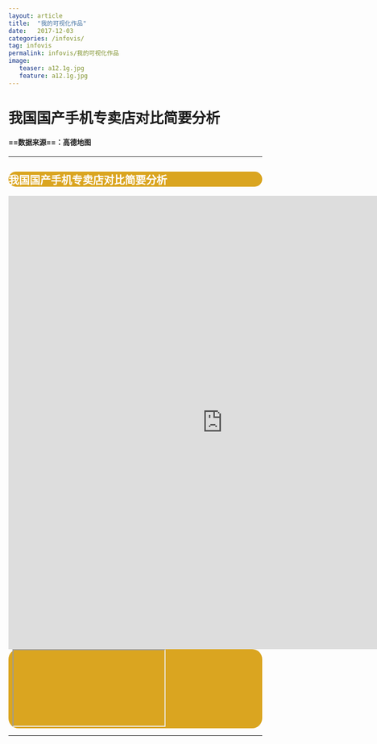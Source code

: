```yaml
---
layout: article
title:  "我的可视化作品"
date:   2017-12-03 
categories: /infovis/
tag: infovis
permalink: infovis/我的可视化作品
image:
   teaser: a12.1g.jpg
   feature: a12.1g.jpg
---
```


# 我国国产手机专卖店对比简要分析


####  ==数据来源==：高德地图


---



<div style="background: #DAA520; color:white;border-radius:20px">
    <h2>我国国产手机专卖店对比简要分析</h2>  
</div>
<iframe src="https://public.tableau.com/profile/.81587557#!/vizhome/_18192/1_2?publish=yes/sheet4?:embed=y&:display_count=yes&publish=yes/Dashboard1?:showVizHome=no&:embed=truehttps://public.tableau.com/shared/DJPSG6CX9?:display_count=yes" width="850px" height="900px" frameborder="0"></iframe>
</div>

<div class="col-md-8" markdown="1">
<div style="background: #DAA520; color:white;border-radius:20px">
    
<iframe 
<h2>我国各省对房价影响因素</h2>
src="https://public.tableau.com/views/GDPHP/1_1?:embed=y&:display_count=yes/sheet4?:embed=y&:display_count=yes&publish=yes/Dashboard1?:showVizHome=no&:embed=truehttps://public.tableau.com/shared/DJPSG6CX9?:display_count=yes" width="850px" height="900px" frameborder="0">
<h2>我国各省GDP和房价的关系</h2>
src="https://public.tableau.com/profile/.81587557#!/vizhome/GDPHP_0/1_1?publish=yes/Dashboard1?:showVizHome=no&:embed=truehttps://public.tableau.com/shared/DJPSG6CX9?:display_count=yes" width="850px" height="900px" frameborder="0">
</iframe>


</div>
</div>


---

